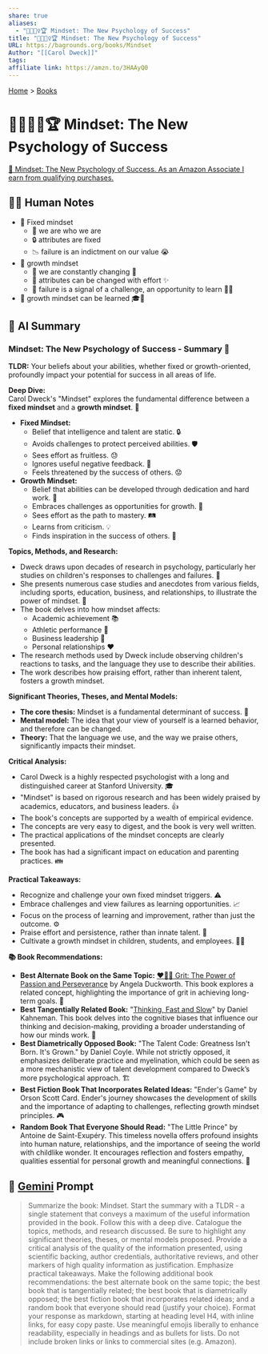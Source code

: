 ```yaml
---
share: true
aliases:
  - "🌱🧘🏼‍♀️🏆 Mindset: The New Psychology of Success"
title: "🌱🧘🏼‍♀️🏆 Mindset: The New Psychology of Success"
URL: https://bagrounds.org/books/Mindset
Author: "[[Carol Dweck]]"
tags: 
affiliate link: https://amzn.to/3HAAyQ0
---
```

[Home](../index.md) > [Books](./index.md)  
# 🌱🧘🏼‍♀️🏆 Mindset: The New Psychology of Success  
[🛒 Mindset: The New Psychology of Success. As an Amazon Associate I earn from qualifying purchases.](https://amzn.to/3HAAyQ0)  
  
## 📝🐒 Human Notes  
- 🧱 Fixed mindset  
  - 👤 we are who we are  
  - 🔒 attributes are fixed  
  - 📉 failure is an indictment on our value 😭  
- 🌱 growth mindset  
  - 🔄 we are constantly changing 🦋  
  - 💪 attributes can be changed with effort ✨  
  - 🚦 failure is a signal of a challenge, an opportunity to learn 🚀💡  
- 🧠 growth mindset can be learned 🎓🌟  
  
## 🤖 AI Summary  
### Mindset: The New Psychology of Success - Summary 🧠  
**TLDR:** Your beliefs about your abilities, whether fixed or growth-oriented, profoundly impact your potential for success in all areas of life.  
  
**Deep Dive:**  
Carol Dweck's "Mindset" explores the fundamental difference between a **fixed mindset** and a **growth mindset**. 🚀  
  
* **Fixed Mindset:**  
    * Belief that intelligence and talent are static. 🔒  
    * Avoids challenges to protect perceived abilities. 🛡️  
    * Sees effort as fruitless. 😓  
    * Ignores useful negative feedback. 🙈  
    * Feels threatened by the success of others. 😟  
* **Growth Mindset:**  
    * Belief that abilities can be developed through dedication and hard work. 🌱  
    * Embraces challenges as opportunities for growth. 💪  
    * Sees effort as the path to mastery. 🛤️  
    * Learns from criticism. 💡  
    * Finds inspiration in the success of others. 🤩  
  
**Topics, Methods, and Research:**  
* Dweck draws upon decades of research in psychology, particularly her studies on children's responses to challenges and failures. 🔬  
* She presents numerous case studies and anecdotes from various fields, including sports, education, business, and relationships, to illustrate the power of mindset. 📖  
* The book delves into how mindset affects:  
    * Academic achievement 📚  
    * Athletic performance 🏅  
    * Business leadership 💼  
    * Personal relationships ❤️  
* The research methods used by Dweck include observing children's reactions to tasks, and the language they use to describe their abilities.  
* The work describes how praising effort, rather than inherent talent, fosters a growth mindset.  
  
**Significant Theories, Theses, and Mental Models:**  
* **The core thesis:** Mindset is a fundamental determinant of success. 🎯  
* **Mental model:** The idea that your view of yourself is a learned behavior, and therefore can be changed.  
* **Theory:** That the language we use, and the way we praise others, significantly impacts their mindset.  
  
**Critical Analysis:**  
* Carol Dweck is a highly respected psychologist with a long and distinguished career at Stanford University. 🎓  
* "Mindset" is based on rigorous research and has been widely praised by academics, educators, and business leaders. 👍  
* The book's concepts are supported by a wealth of empirical evidence.  
* The concepts are very easy to digest, and the book is very well written.  
* The practical applications of the mindset concepts are clearly presented.  
* The book has had a significant impact on education and parenting practices. 👪  
  
**Practical Takeaways:**  
* Recognize and challenge your own fixed mindset triggers. ⚠️  
* Embrace challenges and view failures as learning opportunities. 📈  
* Focus on the process of learning and improvement, rather than just the outcome. ⚙️  
* Praise effort and persistence, rather than innate talent. 👏  
* Cultivate a growth mindset in children, students, and employees. 👨‍🏫  
  
**📚 Book Recommendations:**  
* **Best Alternate Book on the Same Topic:** [❤️‍🔥💪 Grit: The Power of Passion and Perseverance](./grit-the-power-of-passion-and-perseverance.md) by Angela Duckworth. This book explores a related concept, highlighting the importance of grit in achieving long-term goals. 🌟  
* **Best Tangentially Related Book:** "[Thinking, Fast and Slow](./thinking-fast-and-slow.md)" by Daniel Kahneman. This book delves into the cognitive biases that influence our thinking and decision-making, providing a broader understanding of how our minds work. 🧠  
* **Best Diametrically Opposed Book:** "The Talent Code: Greatness Isn't Born. It's Grown." by Daniel Coyle. While not strictly opposed, it emphasizes deliberate practice and myelination, which could be seen as a more mechanistic view of talent development compared to Dweck’s more psychological approach. 🏗️  
* **Best Fiction Book That Incorporates Related Ideas:** "Ender's Game" by Orson Scott Card. Ender's journey showcases the development of skills and the importance of adapting to challenges, reflecting growth mindset principles. 🎮  
* **Random Book That Everyone Should Read:** "The Little Prince" by Antoine de Saint-Exupéry. This timeless novella offers profound insights into human nature, relationships, and the importance of seeing the world with childlike wonder. It encourages reflection and fosters empathy, qualities essential for personal growth and meaningful connections. 🤴  
  
## 💬 [Gemini](https://gemini.google.com) Prompt  
> Summarize the book: Mindset. Start the summary with a TLDR - a single statement that conveys a maximum of the useful information provided in the book. Follow this with a deep dive. Catalogue the topics, methods, and research discussed. Be sure to highlight any significant theories, theses, or mental models proposed. Provide a critical analysis of the quality of the information presented, using scientific backing, author credentials, authoritative reviews, and other markers of high quality information as justification. Emphasize practical takeaways. Make the following additional book recommendations: the best alternate book on the same topic; the best book that is tangentially related; the best book that is diametrically opposed; the best fiction book that incorporates related ideas; and a random book that everyone should read (justify your choice). Format your response as markdown, starting at heading level H4, with inline links, for easy copy paste. Use meaningful emojis liberally to enhance readability, especially in headings and as bullets for lists. Do not include broken links or links to commercial sites (e.g. Amazon).